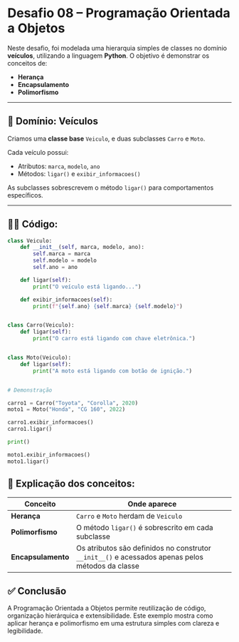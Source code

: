 # Desafio 08 – Programação Orientada a Objetos

Neste desafio, foi modelada uma hierarquia simples de classes no domínio **veículos**, utilizando a linguagem **Python**. O objetivo é demonstrar os conceitos de:
- **Herança**
- **Encapsulamento**
- **Polimorfismo**

---

## 🚗 Domínio: Veículos

Criamos uma **classe base** `Veiculo`, e duas subclasses `Carro` e `Moto`.

Cada veículo possui:
- Atributos: `marca`, `modelo`, `ano`
- Métodos: `ligar()` e `exibir_informacoes()`

As subclasses sobrescrevem o método `ligar()` para comportamentos específicos.

---

## 🧑‍💻 Código:

```python
class Veiculo:
    def __init__(self, marca, modelo, ano):
        self.marca = marca
        self.modelo = modelo
        self.ano = ano

    def ligar(self):
        print("O veículo está ligando...")

    def exibir_informacoes(self):
        print(f"{self.ano} {self.marca} {self.modelo}")


class Carro(Veiculo):
    def ligar(self):
        print("O carro está ligando com chave eletrônica.")


class Moto(Veiculo):
    def ligar(self):
        print("A moto está ligando com botão de ignição.")


# Demonstração

carro1 = Carro("Toyota", "Corolla", 2020)
moto1 = Moto("Honda", "CG 160", 2022)

carro1.exibir_informacoes()
carro1.ligar()

print()

moto1.exibir_informacoes()
moto1.ligar()
```
## 🧠 Explicação dos conceitos:

| Conceito           | Onde aparece                                                                                     |
| ------------------ | ------------------------------------------------------------------------------------------------ |
| **Herança**        | `Carro` e `Moto` herdam de `Veiculo`                                                             |
| **Polimorfismo**   | O método `ligar()` é sobrescrito em cada subclasse                                               |
| **Encapsulamento** | Os atributos são definidos no construtor `__init__()` e acessados apenas pelos métodos da classe |

## ✅ Conclusão
A Programação Orientada a Objetos permite reutilização de código, organização hierárquica e extensibilidade.
Este exemplo mostra como aplicar herança e polimorfismo em uma estrutura simples com clareza e legibilidade.
